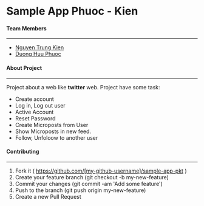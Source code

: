 # Sample App Phuoc - Kien

#### Team Members
----
- [Nguyen Trung Kien](https://github.com/ntkien92)
- [Duong Huu Phuoc](https://github.com/dhp1211)

#### About Project
----
Project about a web like **twitter** web.
Project have some task:
- Create account
- Log in, Log out user
- Active Account
- Reset Password
- Create Microposts from User
- Show Microposts in new feed.
- Follow, Unfoloow to another user

#### Contributing
----
1. Fork it ( https://github.com/[my-github-username]/sample-app-pkt )
2. Create your feature branch (git checkout -b my-new-feature)
3. Commit your changes (git commit -am 'Add some feature')
4. Push to the branch (git push origin my-new-feature)
5. Create a new Pull Request

